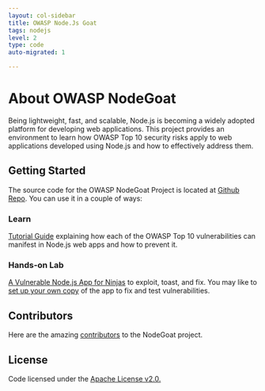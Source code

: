 ```yaml
---
layout: col-sidebar
title: OWASP Node.Js Goat
tags: nodejs
level: 2
type: code
auto-migrated: 1

---
```


# About OWASP NodeGoat

Being lightweight, fast, and scalable, Node.js is becoming a widely adopted platform for developing web applications. This project provides an environment to learn how OWASP Top 10 security risks apply to web applications developed using Node.js and how to effectively address them.

## Getting Started

The source code for the OWASP NodeGoat Project is located at [Github Repo](https://github.com/OWASP/NodeGoat). You can use it in a couple of ways:

### Learn
[Tutorial Guide](http://nodegoat.herokuapp.com/tutorial) explaining how each of the OWASP Top 10 vulnerabilities can manifest in Node.js web apps and how to prevent it.

### Hands-on Lab
[A Vulnerable Node.js App for Ninjas](http://nodegoat.herokuapp.com/) to exploit, toast, and fix. You may like to [set up your own copy](https://github.com/OWASP/NodeGoat#how-to-setup-your-copy-of-nodegoat) of the app to fix and test vulnerabilities. 

## Contributors
Here are the amazing [contributors](https://github.com/OWASP/NodeGoat/graphs/contributors) to the NodeGoat project.

## License
Code licensed under the [Apache License v2.0.](http://www.apache.org/licenses/LICENSE-2.0)
